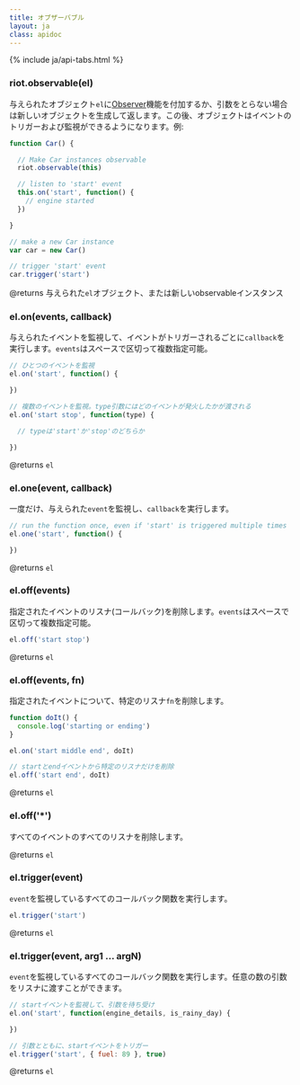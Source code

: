 ```yaml
---
title: オブザーバブル
layout: ja
class: apidoc
---
```


{% include ja/api-tabs.html %}


### <a name="constructor"></a> riot.observable(el)

与えられたオブジェクト`el`に[Observer](https://ja.wikipedia.org/wiki/Observer_パターン)機能を付加するか、引数をとらない場合は新しいオブジェクトを生成して返します。この後、オブジェクトはイベントのトリガーおよび監視ができるようになります。例:

``` js
function Car() {

  // Make Car instances observable
  riot.observable(this)

  // listen to 'start' event
  this.on('start', function() {
    // engine started
  })

}

// make a new Car instance
var car = new Car()

// trigger 'start' event
car.trigger('start')
```

@returns 与えられた`el`オブジェクト、または新しいobservableインスタンス


### <a name="on"></a> el.on(events, callback)

与えられたイベントを監視して、イベントがトリガーされるごとに`callback`を実行します。`events`はスペースで区切って複数指定可能。

``` js
// ひとつのイベントを監視
el.on('start', function() {

})

// 複数のイベントを監視。type引数にはどのイベントが発火したかが渡される
el.on('start stop', function(type) {

  // typeは'start'か'stop'のどちらか

})
```

@returns `el`

### <a name="one"></a> el.one(event, callback)

一度だけ、与えられた`event`を監視し、`callback`を実行します。

``` js
// run the function once, even if 'start' is triggered multiple times
el.one('start', function() {

})
```

@returns `el`

### <a name="off"></a> el.off(events)

指定されたイベントのリスナ(コールバック)を削除します。`events`はスペースで区切って複数指定可能。

``` js
el.off('start stop')
```

@returns `el`

### <a name="off-fn"></a> el.off(events, fn)

指定されたイベントについて、特定のリスナ`fn`を削除します。

``` js
function doIt() {
  console.log('starting or ending')
}

el.on('start middle end', doIt)

// startとendイベントから特定のリスナだけを削除
el.off('start end', doIt)
```

@returns `el`

### <a name="off-all"></a> el.off('*')

すべてのイベントのすべてのリスナを削除します。

@returns `el`


### <a name="trigger"></a> el.trigger(event)

`event`を監視しているすべてのコールバック関数を実行します。

``` js
el.trigger('start')
```

@returns `el`

### <a name="trigger-args"></a> el.trigger(event, arg1 ... argN)

`event`を監視しているすべてのコールバック関数を実行します。任意の数の引数をリスナに渡すことができます。

``` js
// startイベントを監視して、引数を待ち受け
el.on('start', function(engine_details, is_rainy_day) {

})

// 引数とともに、startイベントをトリガー
el.trigger('start', { fuel: 89 }, true)

```

@returns `el`
